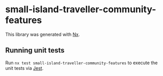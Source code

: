 # small-island-traveller-community-features

This library was generated with [Nx](https://nx.dev).

## Running unit tests

Run `nx test small-island-traveller-community-features` to execute the unit tests via [Jest](https://jestjs.io).
